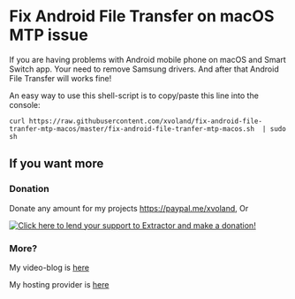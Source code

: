 # Fix Android File Transfer on macOS MTP issue

If you are having problems with Android mobile phone on macOS and Smart Switch app. Your need to remove Samsung drivers. And after that Android File Transfer will works fine!



An easy way to use this shell-script is to copy/paste this line into the console:

`curl https://raw.githubusercontent.com/xvoland/fix-android-file-tranfer-mtp-macos/master/fix-android-file-tranfer-mtp-macos.sh  | sudo sh`



## If you want more

### Donation

Donate any amount for my projects <a href='https://paypal.me/xvoland'>https://paypal.me/xvoland</a>, Or



<a href='https://www.paypal.com/cgi-bin/webscr?cmd=_s-xclick&hosted_button_id=9D4YBRWH8QURU'><img alt='Click here to lend your support to Extractor and make a donation!' src='https://www.paypalobjects.com/en_US/GB/i/btn/btn_donateCC_LG.gif' border='0' /></a>



### More?

My video-blog is <a href='https://youtube.com/xvoland'>here</a>

My hosting provider is <a href='https://goo.gl/3KpxQI'>here</a>

